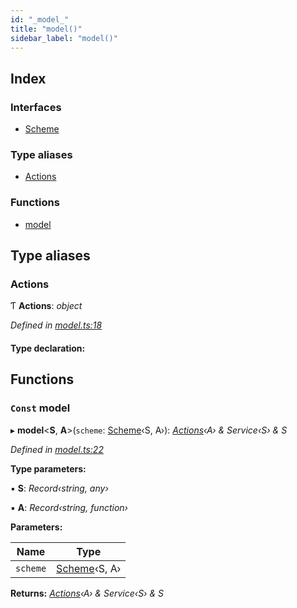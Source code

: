 ```yaml
---
id: "_model_"
title: "model()"
sidebar_label: "model()"
---
```


## Index

### Interfaces

* [Scheme](../interfaces/_model_.scheme.md)

### Type aliases

* [Actions](_model_.md#actions)

### Functions

* [model](_model_.md#const-model)

## Type aliases

###  Actions

Ƭ **Actions**: *object*

*Defined in [model.ts:18](https://github.com/unadlib/reactant/blob/1f3f457d/packages/reactant-model/src/model.ts#L18)*

#### Type declaration:

## Functions

### `Const` model

▸ **model**<**S**, **A**>(`scheme`: [Scheme](../interfaces/_model_.scheme.md)‹S, A›): *[Actions](_model_.md#actions)‹A› & Service‹S› & S*

*Defined in [model.ts:22](https://github.com/unadlib/reactant/blob/1f3f457d/packages/reactant-model/src/model.ts#L22)*

**Type parameters:**

▪ **S**: *Record‹string, any›*

▪ **A**: *Record‹string, function›*

**Parameters:**

Name | Type |
------ | ------ |
`scheme` | [Scheme](../interfaces/_model_.scheme.md)‹S, A› |

**Returns:** *[Actions](_model_.md#actions)‹A› & Service‹S› & S*
